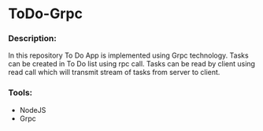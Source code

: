 # ToDo-Grpc
<h3>Description:</h3>
In this repository To Do App is implemented using Grpc technology. Tasks can be created in To Do list using rpc call. Tasks can be read by client using read call which will transmit stream of tasks from server to client.
<h3>Tools:</h3>
<ul>
  <li>NodeJS</li>
  <li>Grpc</li>
</ul>

